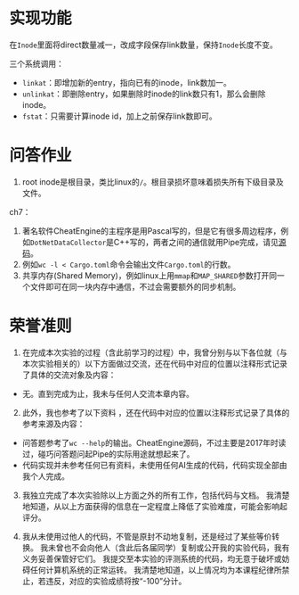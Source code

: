 # 实现功能

在`Inode`里面将direct数量减一，改成字段保存link数量，保持`Inode`长度不变。

三个系统调用：
* `linkat`：即增加新的entry，指向已有的inode，link数加一。
* `unlinkat`：即删除entry，如果删除时inode的link数只有1，那么会删除inode。
* `fstat`：只需要计算inode id，加上之前保存link数即可。


# 问答作业
1. root inode是根目录，类比linux的`/`。根目录损坏意味着损失所有下级目录及文件。

ch7：
1. 著名软件CheatEngine的主程序是用Pascal写的，但是它有很多周边程序，例如`DotNetDataCollector`是C++写的，两者之间的通信就用Pipe完成，请见[源码](https://github.com/cheat-engine/cheat-engine/blob/master/Cheat%20Engine/DotNetDataCollector/DotNetDataCollector/PipeServer.cpp)。
2. 例如`wc -l < Cargo.toml`命令会输出文件`Cargo.toml`的行数。
3. 共享内存(Shared Memory)，例如linux上用`mmap`和`MAP_SHARED`参数打开同一个文件即可在同一块内存中通信，不过会需要额外的同步机制。

# 荣誉准则

1. 在完成本次实验的过程（含此前学习的过程）中，我曾分别与以下各位就（与本次实验相关的）以下方面做过交流，还在代码中对应的位置以注释形式记录了具体的交流对象及内容：

* 无。直到完成为止，我未与任何人交流本章内容。

2. 此外，我也参考了以下资料 ，还在代码中对应的位置以注释形式记录了具体的参考来源及内容：

* 问答题参考了`wc --help`的输出。CheatEngine源码，不过主要是2017年时读过，碰巧问答题问起Pipe的实际用途就想起来了。
* 代码实现并未参考任何已有资料，未使用任何AI生成的代码，代码实现全部由我个人完成。

3. 我独立完成了本次实验除以上方面之外的所有工作，包括代码与文档。 我清楚地知道，从以上方面获得的信息在一定程度上降低了实验难度，可能会影响起评分。

4. 我从未使用过他人的代码，不管是原封不动地复制，还是经过了某些等价转换。 我未曾也不会向他人（含此后各届同学）复制或公开我的实验代码，我有义务妥善保管好它们。 我提交至本实验的评测系统的代码，均无意于破坏或妨碍任何计算机系统的正常运转。 我清楚地知道，以上情况均为本课程纪律所禁止，若违反，对应的实验成绩将按“-100”分计。
